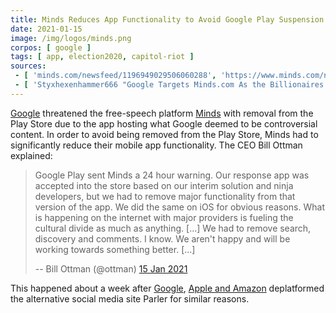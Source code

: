 ```yaml
---
title: Minds Reduces App Functionality to Avoid Google Play Suspension
date: 2021-01-15
image: /img/logos/minds.png
corpos: [ google ]
tags: [ app, election2020, capitol-riot ]
sources:
 - [ 'minds.com/newsfeed/1196949029506060288', 'https://www.minds.com/newsfeed/1196949029506060288' ]
 - [ 'Styxhexenhammer666 "Google Targets Minds.com As the Billionaires'' Fascist Moves Continue" on BitChute (16 Jan 2021)', 'https://www.bitchute.com/video/0EcA6WqpYPw/' ]
---
```


[Google](/google/) threatened the free-speech platform [Minds](/alttech/minds/)
with removal from the Play Store due to the app hosting what Google deemed to
be controversial content. In order to avoid being removed from the Play Store,
Minds had to significantly reduce their mobile app functionality. The CEO Bill
Ottman explained:

> Google Play sent Minds a 24 hour warning. Our response app was accepted into
> the store based on our interim solution and ninja developers, but we had to
> remove major functionality from that version of the app. We did the same on
> iOS for obvious reasons. What is happening on the internet with major
> providers is fueling the cultural divide as much as anything. [...] We had
> to remove search, discovery and comments. I know. We aren't happy and will be
> working towards something better. [...]
>
> -- Bill Ottman (@ottman) [15 Jan 2021](https://www.minds.com/newsfeed/1196949029506060288)

This happened about a week after
[Google](/events/google-removes-parler-from-play-store/), [Apple and
Amazon](/events/apple-removes-parler-from-app-store/) deplatformed the
alternative social media site Parler for similar reasons.
